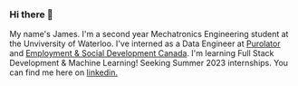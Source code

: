 ### Hi there 👋

My name's James. I'm a second year Mechatronics Engineering student at the Unviversity of Waterloo. I've interned as a Data Engineer at [Purolator](https://www.purolator.com/en) and [Employment & Social Development Canada](https://www.canada.ca/en/employment-social-development.html). I'm learning Full Stack Development & Machine Learning! Seeking Summer 2023 internships. You can find me here on [linkedin.](https://www.linkedin.com/in/jameschen2002/)
